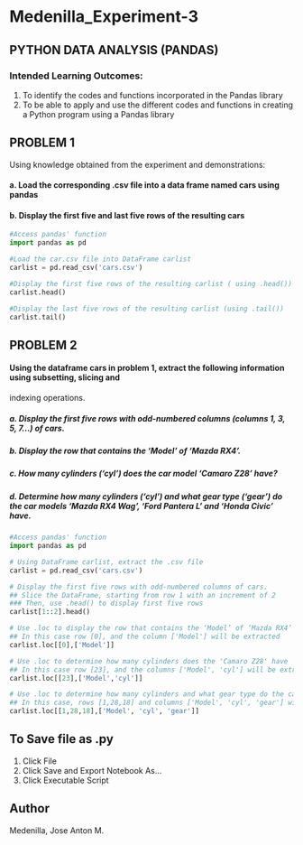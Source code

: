 # Medenilla_Experiment-3

## PYTHON DATA ANALYSIS (PANDAS)

### Intended Learning Outcomes:
1. To identify the codes and functions incorporated in the Pandas library
2. To be able to apply and use the different codes and functions in creating a Python program using a
Pandas library

## PROBLEM 1
Using knowledge obtained from the experiment and demonstrations:
#### a. Load the corresponding .csv file into a data frame named cars using pandas
#### b. Display the first five and last five rows of the resulting cars

```python
#Access pandas' function
import pandas as pd

#Load the car.csv file into DataFrame carlist
carlist = pd.read_csv('cars.csv')

#Display the first five rows of the resulting carlist ( using .head())
carlist.head()

#Display the last five rows of the resulting carlist (using .tail())
carlist.tail()
```

## PROBLEM 2
#### Using the dataframe cars in problem 1, extract the following information using subsetting, slicing and
indexing operations.
##### a. Display the first five rows with odd-numbered columns (columns 1, 3, 5, 7...) of cars.
##### b. Display the row that contains the ‘Model’ of ‘Mazda RX4’.
##### c. How many cylinders (‘cyl’) does the car model ‘Camaro Z28’ have?
##### d. Determine how many cylinders (‘cyl’) and what gear type (‘gear’) do the car models ‘Mazda RX4 Wag’, ‘Ford Pantera L’ and ‘Honda Civic’ have.

```python
#Access pandas' function
import pandas as pd

# Using DataFrame carlist, extract the .csv file 
carlist = pd.read_csv('cars.csv')

# Display the first five rows with odd-numbered columns of cars.
## Slice the DataFrame, starting from row 1 with an increment of 2
### Then, use .head() to display first five rows
carlist[1::2].head()

# Use .loc to display the row that contains the ‘Model’ of ‘Mazda RX4’
## In this case row [0], and the column ['Model'] will be extracted
carlist.loc[[0],['Model']]

# Use .loc to determine how many cylinders does the 'Camaro Z28' have
## In this case row [23], and the columns ['Model', 'cyl'] will be extracted
carlist.loc[[23],['Model','cyl']]

# Use .loc to determine how many cylinders and what gear type do the car models ‘Mazda RX4 Wag’, ‘Ford Pantera L’ and ‘Honda Civic’ have.
## In this case, rows [1,28,18] and columns ['Model', 'cyl', 'gear'] will be extracted
carlist.loc[[1,28,18],['Model', 'cyl', 'gear']]
```

## To Save file as .py
1. Click File
2. Click Save and Export Notebook As...
3. Click Executable Script
   
## Author
Medenilla, Jose Anton M.
